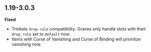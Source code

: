 ## 1.19-3.0.3
**Fixed**
- Trinkets `drop-rule` compatibility: Graves only handle slots with their `drop_rule` set to `default` now.
- Items with Curse of Vanishing and Curse of Binding will prioritize vanishing now.